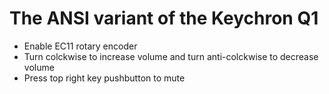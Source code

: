 # The ANSI variant of the Keychron Q1
- Enable EC11 rotary encoder
- Turn colckwise to increase volume and turn anti-colckwise to decrease volume
- Press top right key pushbutton to mute